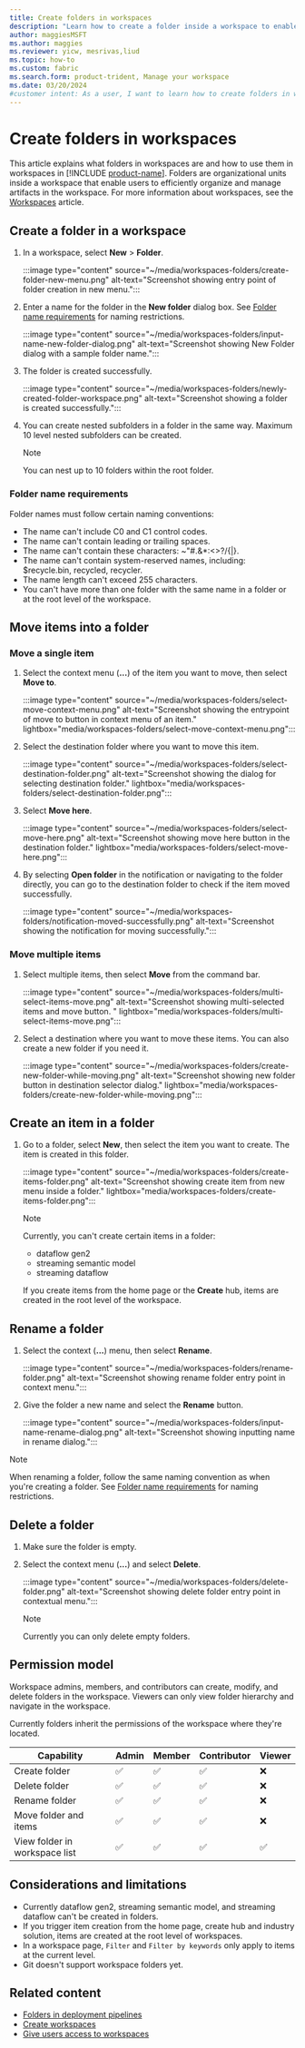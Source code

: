 ```yaml
---
title: Create folders in workspaces
description: "Learn how to create a folder inside a workspace to enable users to efficiently organize and manage items in the workspace."
author: maggiesMSFT
ms.author: maggies
ms.reviewer: yicw, mesrivas,liud
ms.topic: how-to
ms.custom: fabric
ms.search.form: product-trident, Manage your workspace
ms.date: 03/20/2024
#customer intent: As a user, I want to learn how to create folders in workspaces so that I can efficiently organize and manage items in the workspace.
---
```


# Create folders in workspaces

This article explains what folders in workspaces are and how to use them in workspaces in [!INCLUDE [product-name](../includes/product-name.md)]. Folders are organizational units inside a workspace that enable users to efficiently organize and manage artifacts in the workspace. For more information about workspaces, see the [Workspaces](workspaces.md) article.

## Create a folder in a workspace

1. In a workspace, select **New** > **Folder**.

    :::image type="content" source="~/media/workspaces-folders/create-folder-new-menu.png" alt-text="Screenshot showing entry point of folder creation in new menu.":::

1. Enter a name for the folder in the **New folder** dialog box. See [Folder name requirements](#folder-name-requirements) for naming restrictions.

    :::image type="content" source="~/media/workspaces-folders/input-name-new-folder-dialog.png" alt-text="Screenshot showing New Folder dialog with a sample folder name.":::

1. The folder is created successfully.

    :::image type="content" source="~/media/workspaces-folders/newly-created-folder-workspace.png" alt-text="Screenshot showing a folder is created successfully.":::

1. You can create nested subfolders in a folder in the same way. Maximum 10 level nested subfolders can be created. 

   > [!NOTE]
   > You can nest up to 10 folders within the root folder.

### Folder name requirements

Folder names must follow certain naming conventions:

- The name can't include C0 and C1 control codes.
- The name can't contain leading or trailing spaces.
- The name can't contain these characters: ~"#.&*:<>?/\{|}. 
- The name can't contain system-reserved names, including: $recycle.bin, recycled, recycler.
- The name length can't exceed 255 characters.
- You can't have more than one folder with the same name in a folder or at the root level of the workspace.

## Move items into a folder

### Move a single item

1. Select the context menu (**...**) of the item you want to move, then select **Move to**.

    :::image type="content" source="~/media/workspaces-folders/select-move-context-menu.png" alt-text="Screenshot showing the entrypoint of move to button in context menu of an item." lightbox="media/workspaces-folders/select-move-context-menu.png":::

1. Select the destination folder where you want to move this item.

    :::image type="content" source="~/media/workspaces-folders/select-destination-folder.png" alt-text="Screenshot showing the dialog for selecting destination folder." lightbox="media/workspaces-folders/select-destination-folder.png":::

1. Select **Move here**.

    :::image type="content" source="~/media/workspaces-folders/select-move-here.png" alt-text="Screenshot showing move here button in the destination folder." lightbox="media/workspaces-folders/select-move-here.png":::

1. By selecting **Open folder** in the notification or navigating to the folder directly, you can go to the destination folder to check if the item moved successfully.

    :::image type="content" source="~/media/workspaces-folders/notification-moved-successfully.png" alt-text="Screenshot showing the notification for moving successfully.":::

### Move multiple items

1. Select multiple items, then select **Move** from the command bar.

    :::image type="content" source="~/media/workspaces-folders/multi-select-items-move.png" alt-text="Screenshot showing multi-selected items and move button. " lightbox="media/workspaces-folders/multi-select-items-move.png":::

1. Select a destination where you want to move these items. You can also create a new folder if you need it. 

    :::image type="content" source="~/media/workspaces-folders/create-new-folder-while-moving.png" alt-text="Screenshot showing new folder button in destination selector dialog." lightbox="media/workspaces-folders/create-new-folder-while-moving.png":::

## Create an item in a folder

1. Go to a folder, select **New**, then select the item you want to create. The item is created in this folder.

    :::image type="content" source="~/media/workspaces-folders/create-items-folder.png" alt-text="Screenshot showing create item from new menu inside a folder." lightbox="media/workspaces-folders/create-items-folder.png":::

    > [!NOTE]
    > Currently, you can't create certain items in a folder: 
    >
    > - dataflow gen2
    > - streaming semantic model
    > - streaming dataflow
    >
    > If you create items from the home page or the **Create** hub, items are created in the root level of the workspace.

## Rename a folder

1. Select the context (**...**) menu, then select **Rename**.

    :::image type="content" source="~/media/workspaces-folders/rename-folder.png" alt-text="Screenshot showing rename folder entry point in context menu.":::

1. Give the folder a new name and select the **Rename** button.

    :::image type="content" source="~/media/workspaces-folders/input-name-rename-dialog.png" alt-text="Screenshot showing inputting name in rename dialog.":::

> [!NOTE]
> When renaming a folder, follow the same naming convention as when you're creating a folder.  See [Folder name requirements](#folder-name-requirements) for naming restrictions.

## Delete a folder

1. Make sure the folder is empty.
1. Select the context menu (**...**) and select **Delete**.

    :::image type="content" source="~/media/workspaces-folders/delete-folder.png" alt-text="Screenshot showing delete folder entry point in contextual menu.":::

    > [!NOTE]
    > Currently you can only delete empty folders.

## Permission model

Workspace admins, members, and contributors can create, modify, and delete folders in the workspace. Viewers can only view folder hierarchy and navigate in the workspace.

Currently folders inherit the permissions of the workspace where they're located. 

| Capability  | Admin   | Member   | Contributor | Viewer   |
|-------|---------|----------|-------------|----------|
| Create folder  | &#9989; | &#9989;  | &#9989;     | &#10060; |
| Delete folder  | &#9989; | &#9989;  | &#9989;     | &#10060; |
| Rename folder   | &#9989; | &#9989;  | &#9989;     | &#10060; |
| Move folder and items  | &#9989; | &#9989;  | &#9989;     | &#10060; |
| View folder in workspace list| &#9989; | &#9989;  | &#9989;     | &#9989;  |

## Considerations and limitations

- Currently dataflow gen2, streaming semantic model, and streaming dataflow can't be created in folders. 
- If you trigger item creation from the home page, create hub and industry solution, items are created at the root level of workspaces.
- In a workspace page, `Filter` and `Filter by keywords` only apply to items at the current level.
- Git doesn't support workspace folders yet.

## Related content

- [Folders in deployment pipelines](../cicd/deployment-pipelines/understand-the-deployment-process.md)
- [Create workspaces](create-workspaces.md)
- [Give users access to workspaces](give-access-workspaces.md)
